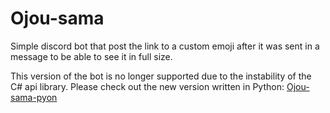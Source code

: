 # Ojou-sama
Simple discord bot that post the link to a custom emoji after it was sent in a message to be able to see it in full size.

This version of the bot is no longer supported due to the instability of the C# api library. Please check out the new version written in Python: [Ojou-sama-pyon](https://github.com/Shurikn/Ojou-sama-Pyon)
